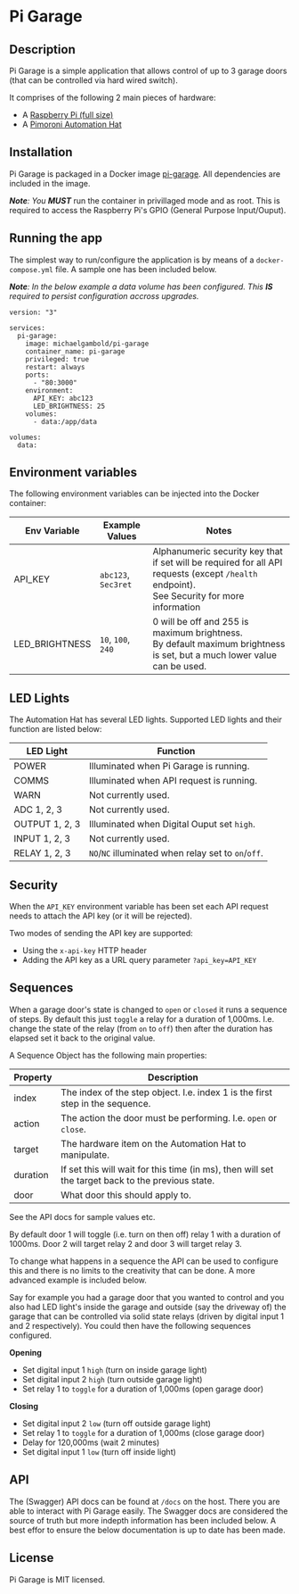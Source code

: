 # Pi Garage

## Description

Pi Garage is a simple application that allows control of up to 3 garage doors (that can be controlled via hard wired switch).

It comprises of the following 2 main pieces of hardware:

- A [Raspberry Pi (full size)](https://www.raspberrypi.com/products/raspberry-pi-4-model-b/)
- A [Pimoroni Automation Hat](https://shop.pimoroni.com/products/automation-hat?variant=30712316554)

## Installation

Pi Garage is packaged in a Docker image [pi-garage](https://hub.docker.com/r/michaelgambold/pi-garage). All dependencies are included in the image.

_**Note**: You **MUST**_ run the container in privillaged mode and as root. This is required to access the Raspberry Pi's GPIO (General Purpose Input/Ouput).

## Running the app

The simplest way to run/configure the application is by means of a `docker-compose.yml` file. A sample one has been included below.

_**Note**: In the below example a data volume has been configured. This **IS** required to persist configuration accross upgrades._

```
version: "3"

services:
  pi-garage:
    image: michaelgambold/pi-garage
    container_name: pi-garage
    privileged: true
    restart: always
    ports:
      - "80:3000"
    environment:
      API_KEY: abc123
      LED_BRIGHTNESS: 25
    volumes:
      - data:/app/data

volumes:
  data:

```

## Environment variables

The following environment variables can be injected into the Docker container:

| Env Variable   | Example Values      | Notes                                                                                                                                           |
| -------------- | ------------------- | ----------------------------------------------------------------------------------------------------------------------------------------------- |
| API_KEY        | `abc123`, `Sec3ret` | Alphanumeric security key that if set will be required for all API requests (except `/health` endpoint).<br />See Security for more information |
| LED_BRIGHTNESS | `10`, `100`, `240`  | 0 will be off and 255 is maximum brightness.<br />By default maximum brightness is set, but a much lower value can be used.                     |

## LED Lights

The Automation Hat has several LED lights. Supported LED lights and their function are listed below:

| LED Light      | Function                                            |
| -------------- | --------------------------------------------------- |
| POWER          | Illuminated when Pi Garage is running.              |
| COMMS          | Illuminated when API request is running.            |
| WARN           | Not currently used.                                 |
| ADC 1, 2, 3    | Not currently used.                                 |
| OUTPUT 1, 2, 3 | Illuminated when Digital Ouput set `high`.          |
| INPUT 1, 2, 3  | Not currently used.                                 |
| RELAY 1, 2, 3  | `NO`/`NC` illuminated when relay set to `on`/`off`. |

## Security

When the `API_KEY` environment variable has been set each API request needs to attach the API key (or it will be rejected).

Two modes of sending the API key are supported:

- Using the `x-api-key` HTTP header
- Adding the API key as a URL query parameter `?api_key=API_KEY`

## Sequences

When a garage door's state is changed to `open` or `closed` it runs a sequence of steps. By default this just `toggle` a relay for a duration of 1,000ms. I.e. change the state of the relay (from `on` to `off`) then after the duration has elapsed set it back to the original value.

A Sequence Object has the following main properties:

| Property | Description                                                                                       |
| -------- | ------------------------------------------------------------------------------------------------- |
| index    | The index of the step object. I.e. index 1 is the first step in the sequence.                     |
| action   | The action the door must be performing. I.e. `open` or `close`.                                   |
| target   | The hardware item on the Automation Hat to manipulate.                                            |
| duration | If set this will wait for this time (in ms), then will set the target back to the previous state. |
| door     | What door this should apply to.                                                                   |

See the API docs for sample values etc.

By default door 1 will toggle (i.e. turn on then off) relay 1 with a duration of 1000ms. Door 2 will target relay 2 and door 3 will target relay 3.

To change what happens in a sequence the API can be used to configure this and there is no limits to the creativity that can be done. A more advanced example is included below.

Say for example you had a garage door that you wanted to control and you also had LED light's inside the garage and outside (say the driveway of) the garage that
can be controlled via solid state relays (driven by digital input 1 and 2 respectively). You could then have the following sequences configured.

**Opening**

- Set digital input 1 `high` (turn on inside garage light)
- Set digital input 2 `high` (turn outside garage light)
- Set relay 1 to `toggle` for a duration of 1,000ms (open garage door)

**Closing**

- Set digital input 2 `low` (turn off outside garage light)
- Set relay 1 to `toggle` for a duration of 1,000ms (close garage door)
- Delay for 120,000ms (wait 2 minutes)
- Set digital input 1 `low` (turn off inside light)

## API

The (Swagger) API docs can be found at `/docs` on the host. There you are able to interact with Pi Garage easily. The Swagger docs are considered the source of
truth but more indepth information has been included below. A best effor to ensure the below documentation is up to date has been made.

<!-- ## Support

Nest is an MIT-licensed open source project. It can grow thanks to the sponsors and support by the amazing backers. If you'd like to join them, please [read more here](https://docs.nestjs.com/support). -->

<!-- ## Stay in touch

- Author - [Kamil Myśliwiec](https://kamilmysliwiec.com)
- Website - [https://nestjs.com](https://nestjs.com/)
- Twitter - [@nestframework](https://twitter.com/nestframework) -->

## License

Pi Garage is MIT licensed.
